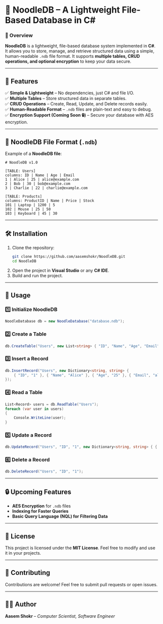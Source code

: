 # **🍜 NoodleDB – A Lightweight File-Based Database in C#**  

### **🚀 Overview**  
**NoodleDB** is a lightweight, file-based database system implemented in **C#**. It allows you to store, manage, and retrieve structured data using a simple, human-readable `.ndb` file format. It supports **multiple tables, CRUD operations, and optional encryption** to keep your data secure.  

---

## **📌 Features**  
✅ **Simple & Lightweight** – No dependencies, just C# and file I/O.  
✅ **Multiple Tables** – Store structured data in separate tables.  
✅ **CRUD Operations** – Create, Read, Update, and Delete records easily.  
✅ **Human-Readable Format** – `.ndb` files are plain-text and easy to debug.  
✅ **Encryption Support (Coming Soon 🔒)** – Secure your database with AES encryption.  

---

## **📂 NoodleDB File Format (`.ndb`)**  
Example of a **NoodleDB file**:  
```
# NoodleDB v1.0

[TABLE: Users]
columns: ID | Name | Age | Email
1 | Alice | 25 | alice@example.com
2 | Bob | 30 | bob@example.com
3 | Charlie | 22 | charlie@example.com

[TABLE: Products]
columns: ProductID | Name | Price | Stock
101 | Laptop | 1200 | 5
102 | Mouse | 25 | 50
103 | Keyboard | 45 | 30
```

---

## **🛠️ Installation**  
1. Clone the repository:  
   ```sh
   git clone https://github.com/aasemshokr/NoodleDB.git
   cd NoodleDB
   ```
2. Open the project in **Visual Studio** or any **C# IDE**.  
3. Build and run the project.  

---

## **🔹 Usage**  

### **1️⃣ Initialize NoodleDB**  
```csharp
NoodleDatabase db = new NoodleDatabase("database.ndb");
```

### **2️⃣ Create a Table**  
```csharp
db.CreateTable("Users", new List<string> { "ID", "Name", "Age", "Email" });
```

### **3️⃣ Insert a Record**  
```csharp
db.InsertRecord("Users", new Dictionary<string, string> { 
    { "ID", "1" }, { "Name", "Alice" }, { "Age", "25" }, { "Email", "alice@example.com" } 
});
```

### **4️⃣ Read a Table**  
```csharp
List<Record> users = db.ReadTable("Users");
foreach (var user in users)
{
    Console.WriteLine(user);
}
```

### **5️⃣ Update a Record**  
```csharp
db.UpdateRecord("Users", "ID", "1", new Dictionary<string, string> { { "Age", "26" } });
```

### **6️⃣ Delete a Record**  
```csharp
db.DeleteRecord("Users", "ID", "1");
```

---

## **🔒 Upcoming Features**  
- **AES Encryption** for `.ndb` files  
- **Indexing for Faster Queries**  
- **Basic Query Language (NQL) for Filtering Data**  

---

## **📜 License**  
This project is licensed under the **MIT License**. Feel free to modify and use it in your projects.  

---

## **🤝 Contributing**  
Contributions are welcome! Feel free to submit pull requests or open issues.  

---

## **👨‍💻 Author**  
**Aasem Shokr** – *Computer Scientist, Software Engineer*

